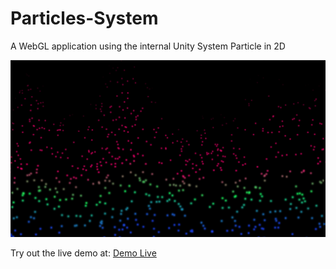 # Particles-System
A WebGL application using the internal Unity System Particle in 2D

![Image Example](./image_example.png)

Try out the live demo at:
[Demo Live](https://douglaskosvoski.github.io/Particles-System/WebGL_Build/index.html)
